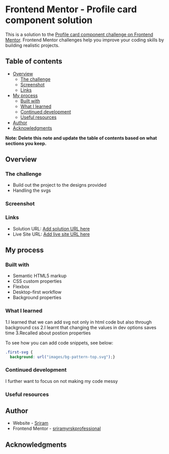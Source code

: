 # Frontend Mentor - Profile card component solution

This is a solution to the [Profile card component challenge on Frontend Mentor](https://www.frontendmentor.io/challenges/profile-card-component-cfArpWshJ). Frontend Mentor challenges help you improve your coding skills by building realistic projects. 

## Table of contents

- [Overview](#overview)
  - [The challenge](#the-challenge)
  - [Screenshot](#screenshot)
  - [Links](#links)
- [My process](#my-process)
  - [Built with](#built-with)
  - [What I learned](#what-i-learned)
  - [Continued development](#continued-development)
  - [Useful resources](#useful-resources)
- [Author](#author)
- [Acknowledgments](#acknowledgments)

**Note: Delete this note and update the table of contents based on what sections you keep.**

## Overview

### The challenge

- Build out the project to the designs provided
- Handling the svgs


### Screenshot


### Links

- Solution URL: [Add solution URL here](https://your-solution-url.com)
- Live Site URL: [Add live site URL here](https://your-live-site-url.com)

## My process

### Built with

- Semantic HTML5 markup
- CSS custom properties
- Flexbox
- Desktop-first workflow
- Background properties


### What I learned

1.I learned that we can add svg not only in html code but also through background css
2.I learnt that changing the values in dev options saves time
3.Recalled about postion properties

To see how you can add code snippets, see below:

```css
.first-svg {
  background: url("images/bg-pattern-top.svg");}
```



### Continued development
I further want to focus on not making my code messy


### Useful resources



## Author

- Website - [Sriram](https://www.your-site.com)
- Frontend Mentor - [sriramyrskprofessional](https://www.frontendmentor.io/profile/sriramyrskprofessional)

## Acknowledgments


